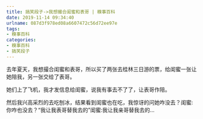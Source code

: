 ```yaml
---
title: 搞笑段子->我想撮合闺蜜和表哥 | 糗事百科
date: 2019-11-14 09:34:40
urlname: 087d3f978ed08a6607472c56d72ee97e
tags: 
- 糗事百科
categories:
- 糗事百科
- 搞笑段子
---
```

去年夏天，我想撮合闺蜜和表哥，所以买了两张去桂林三日游的票，给闺蜜一张让她陪我，另一张交给了表哥。

她们上了飞机，我才发信息给闺蜜，说我有事去不了了，让表哥作陪。

然后我兴高采烈的去吃刨冰，结果看到闺蜜也在吃，我惊讶的问她咋没去？闺蜜:你咋也没去？“我让我表哥替我去的”闺蜜:我让我亲哥替我去的…


